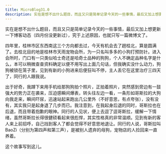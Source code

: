 ```yaml
---
title: MicroBlog31.0
description: 实在是想不出什么题目，而且又只是简单记录今天的一些事情，最后又加上想更新一下博客动态（四月份没更新过），究于上述原因，也就只写一篇微博文了。
---
```


实在是想不出什么题目，而且又只是简单记录今天的一些事情，最后又加上想更新一下博客动态（四月份没更新过），究于上述原因，也就只写一篇微博文了。

四年里，桂林市区东西南这三个方向都去过，今天有机会去了趟桂北，算是圆满了。去桂北目的地是桂林市天雨宠物会所，为一只名叫多多的小狗打预防针。进入会所时，门口有一只类似哈士奇还是哈奇士品种的狗狗，个人不确定品种名字是什么，本可以稍微查查资料确定以便不用写出上面几句话，但我确实没什么动力，狗狗被锁在笼子里，见到有新的小狗进来后便狂叫不停，主人丢它在这里治疗三四天了，同行的人跟我说。

出于好奇，我蹲下来用手机给那狗狗拍个照片，正拍着照片，突然感到旁边有一鼓强大的势力正在袭来，压迫感瞬间爆表，转头往左边一看，一条形如哥斯拉的大狗向我走来，瞬间吓尿，迅速站起来跑出几公里外（不好意思，有点夸张），没有没有，其实我只是起身退了几步而已。我注意到，在我起身后退的同时，哥斯拉也在后退，而且带着抱歉的眼神。同行的人见状，便上去逗了逗哥斯拉，缓解一下情绪，虽然哥斯拉长得很健硕看起来很彪悍，其实性格真的非常温顺。见到有新的客人来上前招呼，自己挡到客人了都会觉得不好意思地退让。同行的人说，哥斯拉叫 BaoZi（分别为第四声和第三声），是被别人遗弃的母狗，宠物店的人捡回来一直养着。

这个故事写到这儿。
